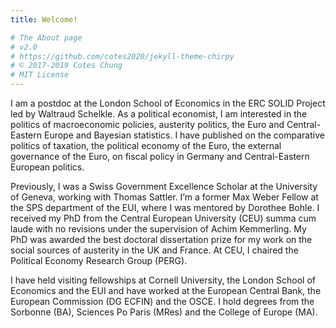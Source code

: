 ```yaml
---
title: Welcome!

# The About page
# v2.0
# https://github.com/cotes2020/jekyll-theme-chirpy
# © 2017-2019 Cotes Chung
# MIT License
---
```


I am a postdoc at the London School of Economics in the ERC SOLID Project led by Waltraud Schelkle. As a political economist, I am interested in the politics of macroeconomic policies, austerity politics, the Euro and Central-Eastern Europe and Bayesian statistics.  I have published on the comparative politics of taxation, the political economy of the Euro, the external governance of the Euro, on fiscal policy in Germany and Central-Eastern European politics.

Previously, I was a Swiss Government Excellence Scholar at the University of Geneva, working with Thomas Sattler. I’m a former Max Weber Fellow at the SPS department of the EUI, where I was mentored by Dorothee Bohle. I received my PhD from the Central European University (CEU) summa cum laude with no revisions under the supervision of Achim Kemmerling. My PhD was awarded the best doctoral dissertation prize for my work on the social sources of austerity in the UK and France. At CEU, I chaired the Political Economy Research Group (PERG). 

I have held visiting fellowships at Cornell University, the London School of Economics and the EUI and have worked at the European Central Bank, the European Commission (DG ECFIN) and the OSCE. I hold degrees from the Sorbonne (BA), Sciences Po Paris (MRes) and the College of Europe (MA).